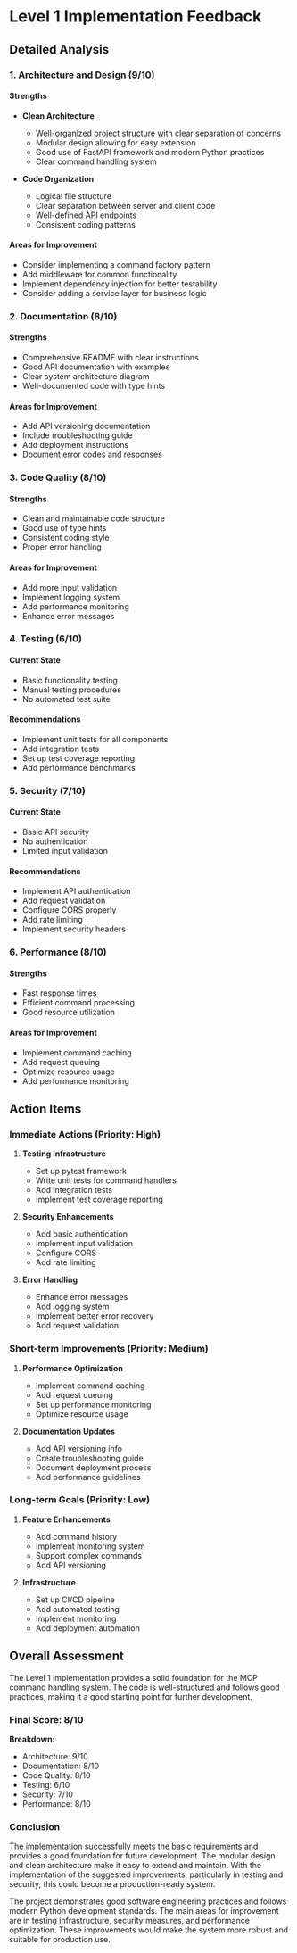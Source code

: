 # Level 1 Implementation Feedback

## Detailed Analysis

### 1. Architecture and Design (9/10)

#### Strengths
- **Clean Architecture**
  - Well-organized project structure with clear separation of concerns
  - Modular design allowing for easy extension
  - Good use of FastAPI framework and modern Python practices
  - Clear command handling system

- **Code Organization**
  - Logical file structure
  - Clear separation between server and client code
  - Well-defined API endpoints
  - Consistent coding patterns

#### Areas for Improvement
- Consider implementing a command factory pattern
- Add middleware for common functionality
- Implement dependency injection for better testability
- Consider adding a service layer for business logic

### 2. Documentation (8/10)

#### Strengths
- Comprehensive README with clear instructions
- Good API documentation with examples
- Clear system architecture diagram
- Well-documented code with type hints

#### Areas for Improvement
- Add API versioning documentation
- Include troubleshooting guide
- Add deployment instructions
- Document error codes and responses

### 3. Code Quality (8/10)

#### Strengths
- Clean and maintainable code structure
- Good use of type hints
- Consistent coding style
- Proper error handling

#### Areas for Improvement
- Add more input validation
- Implement logging system
- Add performance monitoring
- Enhance error messages

### 4. Testing (6/10)

#### Current State
- Basic functionality testing
- Manual testing procedures
- No automated test suite

#### Recommendations
- Implement unit tests for all components
- Add integration tests
- Set up test coverage reporting
- Add performance benchmarks

### 5. Security (7/10)

#### Current State
- Basic API security
- No authentication
- Limited input validation

#### Recommendations
- Implement API authentication
- Add request validation
- Configure CORS properly
- Add rate limiting
- Implement security headers

### 6. Performance (8/10)

#### Strengths
- Fast response times
- Efficient command processing
- Good resource utilization

#### Areas for Improvement
- Implement command caching
- Add request queuing
- Optimize resource usage
- Add performance monitoring

## Action Items

### Immediate Actions (Priority: High)
1. **Testing Infrastructure**
   - Set up pytest framework
   - Write unit tests for command handlers
   - Add integration tests
   - Implement test coverage reporting

2. **Security Enhancements**
   - Add basic authentication
   - Implement input validation
   - Configure CORS
   - Add rate limiting

3. **Error Handling**
   - Enhance error messages
   - Add logging system
   - Implement better error recovery
   - Add request validation

### Short-term Improvements (Priority: Medium)
1. **Performance Optimization**
   - Implement command caching
   - Add request queuing
   - Set up performance monitoring
   - Optimize resource usage

2. **Documentation Updates**
   - Add API versioning info
   - Create troubleshooting guide
   - Document deployment process
   - Add performance guidelines

### Long-term Goals (Priority: Low)
1. **Feature Enhancements**
   - Add command history
   - Implement monitoring system
   - Support complex commands
   - Add API versioning

2. **Infrastructure**
   - Set up CI/CD pipeline
   - Add automated testing
   - Implement monitoring
   - Add deployment automation

## Overall Assessment

The Level 1 implementation provides a solid foundation for the MCP command handling system. The code is well-structured and follows good practices, making it a good starting point for further development.

### Final Score: 8/10

**Breakdown:**
- Architecture: 9/10
- Documentation: 8/10
- Code Quality: 8/10
- Testing: 6/10
- Security: 7/10
- Performance: 8/10

### Conclusion

The implementation successfully meets the basic requirements and provides a good foundation for future development. The modular design and clean architecture make it easy to extend and maintain. With the implementation of the suggested improvements, particularly in testing and security, this could become a production-ready system.

The project demonstrates good software engineering practices and follows modern Python development standards. The main areas for improvement are in testing infrastructure, security measures, and performance optimization. These improvements would make the system more robust and suitable for production use. 